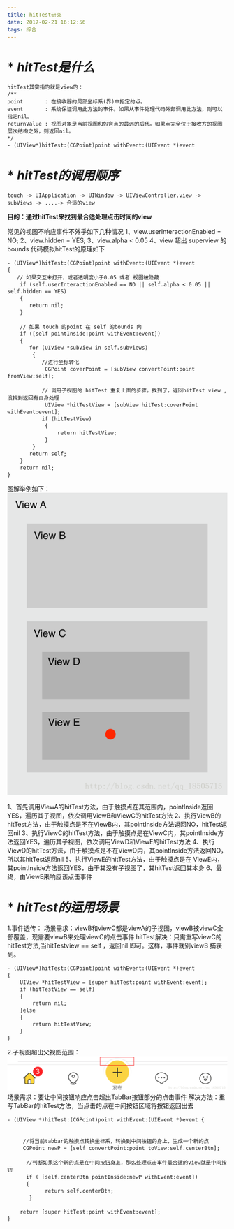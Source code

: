 ```yaml
---
title: hitTest研究
date: 2017-02-21 16:12:56
tags: 综合
---
```

# * _**hitTest是什么**_
    hitTest其实指的就是view的： 
    /**
    point       : 在接收器的局部坐标系(界)中指定的点。
    event       : 系统保证调用此方法的事件。如果从事件处理代码外部调用此方法，则可以指定nil。
    returnValue : 视图对象是当前视图和包含点的最远的后代。如果点完全位于接收方的视图层次结构之外，则返回nil。
    */
    - (UIView*)hitTest:(CGPoint)point withEvent:(UIEvent *)event
# * _**hitTest的调用顺序**_
`touch -> UIApplication -> UIWindow -> UIViewController.view -> subViews -> ....-> 合适的view`

**目的：通过hitTest来找到最合适处理点击时间的view**

常见的视图不响应事件不外乎如下几种情况
1、view.userInteractionEnabled = NO;
2、view.hidden = YES;
3、view.alpha < 0.05
4、view 超出 superview 的 bounds
代码模拟hitTest的原理如下

```
- (UIView*)hitTest:(CGPoint)point withEvent:(UIEvent *)event
{
   // 如果交互未打开，或者透明度小于0.05 或者 视图被隐藏
    if (self.userInteractionEnabled == NO || self.alpha < 0.05 || self.hidden == YES)
    {
       return nil;
    }

    // 如果 touch 的point 在 self 的bounds 内
    if ([self pointInside:point withEvent:event])
    {
       for (UIView *subView in self.subviews)
        {
           //进行坐标转化
            CGPoint coverPoint = [subView convertPoint:point fromView:self];

           // 调用子视图的 hitTest 重复上面的步骤。找到了，返回hitTest view ,没找到返回有自身处理
            UIView *hitTestView = [subView hitTest:coverPoint withEvent:event];
           if (hitTestView)
            {
                return hitTestView;
            }
        }
       return self;
    }
    return nil;
}
```
图解举例如下：
![](hitTest研究/举例.png)

1、首先调用ViewA的hitTest方法，由于触摸点在其范围内，pointInside返回YES，遍历其子视图，依次调用ViewB和ViewC的hitTest方法
2、执行ViewB的hitTest方法，由于触摸点是不在ViewB内，其pointInside方法返回NO，hitTest返回nil
3、执行ViewC的hitTest方法，由于触摸点是在ViewC内，其pointInside方法返回YES，遍历其子视图，依次调用ViewD和ViewE的hitTest方法
4、执行ViewD的hitTest方法，由于触摸点是不在ViewD内，其pointInside方法返回NO，所以其hitTest返回nil
5、执行ViewE的hitTest方法，由于触摸点是在 ViewE内，其pointInside方法返回YES，由于其没有子视图了，其hitTest返回其本身
6、最终，由ViewE来响应该点击事件

# * _**hitTest的运用场景**_
1.事件透传：
 场景需求：viewB和viewC都是viewA的子视图，viewB被viewC全部覆盖，现需要viewB来处理viewC的点击事件
 hitTest解决：只需重写viewC的hitTest方法,当hitTestview == self ，返回nil 即可。这样，事件就别viewB 捕获到。
    
```
- (UIView*)hitTest:(CGPoint)point withEvent:(UIEvent *)event
{
    UIView *hitTestView = [super hitTest:point withEvent:event];
    if (hitTestView == self) 
    {
        return nil;
    }else
    {
        return hitTestView;
    }
}
```
2.子视图超出父视图范围：
![](hitTest研究/举例1.png)
场景需求：要让中间按钮响应点击超出TabBar按钮部分的点击事件
解决方法：重写TabBar的hitTest方法，当点击的点在中间按钮区域将按钮返回出去

```
- (UIView *)hitTest:(CGPoint)point withEvent:(UIEvent *)event {


     //将当前tabbar的触摸点转换坐标系，转换到中间按钮的身上，生成一个新的点
     CGPoint newP = [self convertPoint:point toView:self.centerBtn];

      //判断如果这个新的点是在中间按钮身上，那么处理点击事件最合适的view就是中间按钮
      if ( [self.centerBtn pointInside:newP withEvent:event]) 
      {
            return self.centerBtn;
       }

    return [super hitTest:point withEvent:event];
}
```
